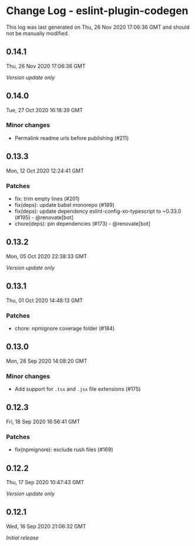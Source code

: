 # Change Log - eslint-plugin-codegen

This log was last generated on Thu, 26 Nov 2020 17:06:36 GMT and should not be manually modified.

## 0.14.1
Thu, 26 Nov 2020 17:06:36 GMT

_Version update only_

## 0.14.0
Tue, 27 Oct 2020 16:18:39 GMT

### Minor changes

- Permalink readme urls before publishing (#211)

## 0.13.3
Mon, 12 Oct 2020 12:24:41 GMT

### Patches

- fix: trim empty lines (#201)
- fix(deps): update babel monorepo (#189)
- fix(deps): update dependency eslint-config-xo-typescript to ~0.33.0 (#195) - @renovate[bot]
- chore(deps): pin dependencies (#173) - @renovate[bot]

## 0.13.2
Mon, 05 Oct 2020 22:38:33 GMT

_Version update only_

## 0.13.1
Thu, 01 Oct 2020 14:48:13 GMT

### Patches

- chore: npmignore coverage folder (#184)

## 0.13.0
Mon, 28 Sep 2020 14:08:20 GMT

### Minor changes

- Add support for `.tsx` and `.jsx` file extensions (#175)

## 0.12.3
Fri, 18 Sep 2020 16:56:41 GMT

### Patches

- fix(npmignore): exclude rush files (#169)

## 0.12.2
Thu, 17 Sep 2020 10:47:43 GMT

_Version update only_

## 0.12.1
Wed, 16 Sep 2020 21:06:32 GMT

_Initial release_

